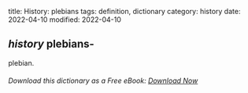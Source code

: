 title: History: plebians
tags: definition, dictionary
category: history
date: 2022-04-10
modified: 2022-04-10

## _history_ plebians-
 plebian.


###### Download *this* dictionary as a Free eBook: [Download Now]({static}static/SerfHistoryDictionary.pdf)

